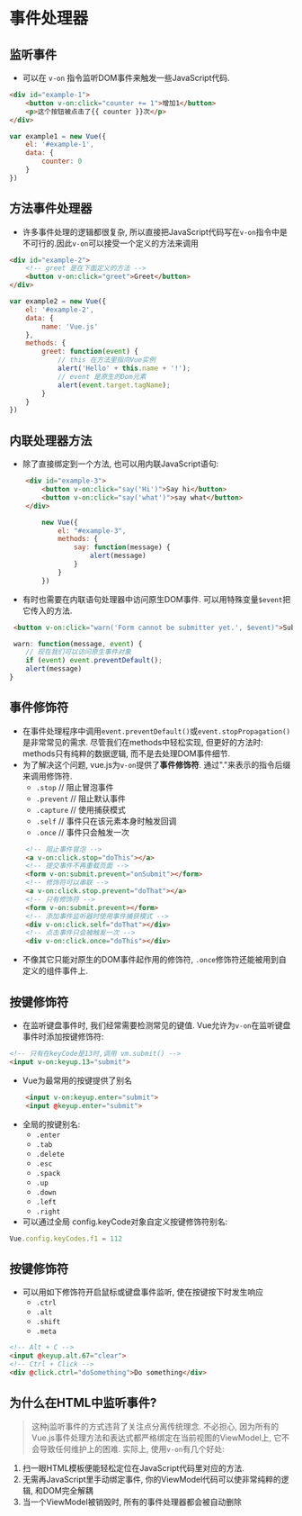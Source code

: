 # 事件处理器

## 监听事件
* 可以在 `v-on` 指令监听DOM事件来触发一些JavaScript代码.
```html
<div id="example-1">
    <button v-on:click="counter += 1">增加1</button>
    <p>这个按钮被点击了{{ counter }}次</p>
</div>
```
```js
var example1 = new Vue({
    el: '#example-1',
    data: {
        counter: 0
    }
})
```

## 方法事件处理器
* 许多事件处理的逻辑都很复杂, 所以直接把JavaScript代码写在`v-on`指令中是不可行的.因此`v-on`可以接受一个定义的方法来调用
```html
<div id="example-2">
    <!-- greet 是在下面定义的方法 -->
    <button v-on:click="greet">Greet</button>
</div>
```
```js
var example2 = new Vue({
    el: '#example-2',
    data: {
        name: 'Vue.js'
    },
    methods: {
        greet: function(event) {
            // this 在方法里指向Vue实例
            alert('Hello' + this.name + '!');
            // event 是原生的Dom元素
            alert(event.target.tagName);
        }
    }
})
```

## 内联处理器方法
* 除了直接绑定到一个方法, 也可以用内联JavaScript语句:
```html
    <div id="example-3">
        <button v-on:click="say('Hi')">Say hi</button>
        <button v-on:click="say('what')">say what</button>
    </div>
```
```js
        new Vue({
            el: "#example-3",
            methods: {
                say: function(message) {
                    alert(message)
                }
            }
        })
```
* 有时也需要在内联语句处理器中访问原生DOM事件. 可以用特殊变量`$event`把它传入的方法.
```html
 <button v-on:click="warn('Form cannot be submitter yet.', $event)">Submit</button>
```
```js
 warn: function(message, event) {
    // 现在我们可以访问原生事件对象
    if (event) event.preventDefault();
    alert(message)
}
```

## 事件修饰符
* 在事件处理程序中调用`event.preventDefault()`或`event.stopPropagation()`是非常常见的需求. 尽管我们在methods中轻松实现, 但更好的方法时: methods只有纯粹的数据逻辑, 而不是去处理DOM事件细节.
* 为了解决这个问题, vue.js为`v-on`提供了**事件修饰符**. 通过"."来表示的指令后缀来调用修饰符.
    * `.stop` // 阻止冒泡事件
    * `.prevent` // 阻止默认事件
    * `.capture` // 使用捕获模式
    * `.self` // 事件只在该元素本身时触发回调
    * `.once` // 事件只会触发一次
```html
    <!-- 阻止事件冒泡 -->
    <a v-on:click.stop="doThis"></a>
    <!-- 提交事件不再重载页面 -->
    <form v-on:submit.prevent="onSubmit"></form>
    <!-- 修饰符可以串联 -->
    <a v-on:click.stop.prevent="doThat"></a>
    <!-- 只有修饰符 -->
    <form v-on:submit.prevent></form>
    <!-- 添加事件监听器时使用事件捕获模式 -->
    <div v-on:click.self="doThat"></div>
    <!-- 点击事件只会被触发一次 -->
    <div v-on:click.once="doThis"></div>
```
* 不像其它只能对原生的DOM事件起作用的修饰符, `.once`修饰符还能被用到自定义的组件事件上.

## 按键修饰符
* 在监听键盘事件时, 我们经常需要检测常见的键值. Vue允许为`v-on`在监听键盘事件时添加按键修饰符: 
```html
<!-- 只有在keyCode是13时,调用 vm.submit() -->
<input v-on:keyup.13="submit">
```
* Vue为最常用的按键提供了别名
```html
    <input v-on:keyup.enter="submit">
    <input @keyup.enter="submit">
```
* 全局的按键别名:
    * `.enter`
    * `.tab`
    * `.delete`
    * `.esc`
    * `.spack`
    * `.up`
    * `.down`
    * `.left`
    * `.right`
* 可以通过全局 config.keyCode对象自定义按键修饰符别名:
```js
Vue.config.keyCodes.f1 = 112
```

## 按键修饰符
* 可以用如下修饰符开启鼠标或键盘事件监听, 使在按键按下时发生响应
    * `.ctrl`
    * `.alt`
    * `.shift`
    * `.meta`
```html
<!-- Alt + C -->
<input @keyup.alt.67="clear">
<!-- Ctrl + Click -->
<div @click.ctrl="doSomething">Do something</div>
```

## 为什么在HTML中监听事件?
> 这种j监听事件的方式违背了关注点分离传统理念. 不必担心, 因为所有的Vue.js事件处理方法和表达式都严格绑定在当前视图的ViewModel上, 它不会导致任何维护上的困难. 实际上, 使用`v-on`有几个好处:
1. 扫一眼HTML模板便能轻松定位在JavaScript代码里对应的方法.
2. 无需再JavaScript里手动绑定事件, 你的ViewModel代码可以使非常纯粹的逻辑, 和DOM完全解耦
3. 当一个ViewModel被销毁时, 所有的事件处理器都会被自动删除



